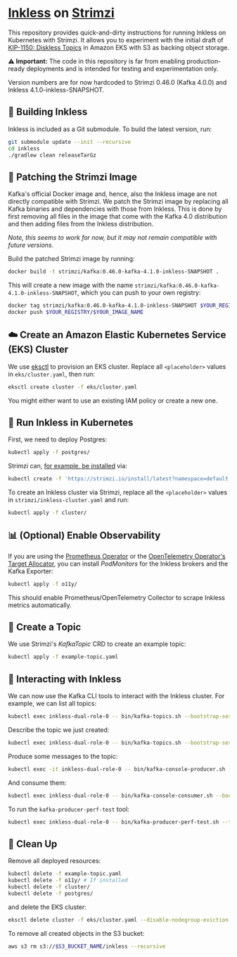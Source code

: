 # [Inkless](https://github.com/aiven/inkless) on [Strimzi](https://strimzi.io/)

This repository provides quick-and-dirty instructions for running Inkless on Kubernetes with Strimzi. It allows you to experiment with the initial draft of [KIP-1150: Diskless Topics](https://cwiki.apache.org/confluence/display/KAFKA/KIP-1150%3A+Diskless+Topics) in Amazon EKS with S3 as backing object storage.

**⚠️ Important:** The code in this repository is far from enabling production-ready deployments and is intended for testing and experimentation only.

Version numbers are for now hardcoded to Strimzi 0.46.0 (Kafka 4.0.0) and Inkless 4.1.0-inkless-SNAPSHOT.


## 🔧 Building Inkless

Inkless is included as a Git submodule. To build the latest version, run:

```sh
git submodule update --init --recursive
cd inkless
./gradlew clean releaseTarGz
```


## 🧩 Patching the Strimzi Image

Kafka's official Docker image and, hence, also the Inkless image are not directly compatible with Strimzi. We patch the Strimzi image by replacing all Kafka binaries and dependencies with those from Inkless. This is done by first removing all files in the image that come with the Kafka 4.0 distribution and then adding files from the Inkless distribution.

*Note, this seems to work for now, but it may not remain compatible with future versions.*

Build the patched Strimzi image by running:

```sh
docker build -t strimzi/kafka:0.46.0-kafka-4.1.0-inkless-SNAPSHOT .
```

This will create a new image with the name `strimzi/kafka:0.46.0-kafka-4.1.0-inkless-SNAPSHOT`, which you can push to your own registry:

```sh
docker tag strimzi/kafka:0.46.0-kafka-4.1.0-inkless-SNAPSHOT $YOUR_REGISTRY/$YOUR_IMAGE_NAME
docker push $YOUR_REGISTRY/$YOUR_IMAGE_NAME
```


## ☁️ Create an Amazon Elastic Kubernetes Service (EKS) Cluster

We use [eksctl](https://eksctl.io/) to provision an EKS cluster. Replace all `<placeholder>` values in `eks/cluster.yaml`, then run:

```sh
eksctl create cluster -f eks/cluster.yaml
```

You might either want to use an existing IAM policy or create a new one.


## 🚀 Run Inkless in Kubernetes

First, we need to deploy Postgres:

```sh
kubectl apply -f postgres/
```

Strimzi can, [for example, be installed](https://strimzi.io/quickstarts/) via:

```sh
kubectl create -f 'https://strimzi.io/install/latest?namespace=default'
```

To create an Inkless cluster via Strimzi, replace all the `<placeholder>` values in `strimzi/inkless-cluster.yaml` and run:

```sh
kubectl apply -f cluster/
```


## 📊 (Optional) Enable Observability

If you are using the [Prometheus Operator](https://prometheus-operator.dev/) or the [OpenTelemetry Operator's Target Allocator](https://github.com/open-telemetry/opentelemetry-operator/tree/main/cmd/otel-allocator), you can install *PodMonitors* for the Inkless brokers and the Kafka Exporter:

```sh
kubectl apply -f o11y/
```

This should enable Prometheus/OpenTelemetry Collector to scrape Inkless metrics automatically.


## 📂 Create a Topic

We use Strimzi's *KafkaTopic* CRD to create an example topic:

```sh
kubectl apply -f example-topic.yaml
```

## 💬 Interacting with Inkless

We can now use the Kafka CLI tools to interact with the Inkless cluster. For example, we can list all topics:

```sh
kubectl exec inkless-dual-role-0 -- bin/kafka-topics.sh --bootstrap-server inkless-kafka-bootstrap:9092 --list
```

Describe the topic we just created:

```sh
kubectl exec inkless-dual-role-0 -- bin/kafka-topics.sh --bootstrap-server inkless-kafka-bootstrap:9092 --describe --topic example
```

Produce some messages to the topic:

```sh
kubectl exec -it inkless-dual-role-0 -- bin/kafka-console-producer.sh --bootstrap-server inkless-kafka-bootstrap:9092 --topic example
```

And consume them:

```sh
kubectl exec inkless-dual-role-0 -- bin/kafka-console-consumer.sh --bootstrap-server inkless-kafka-bootstrap:9092 --topic example --from-beginning
```

To run the `kafka-producer-perf-test` tool:

```sh
kubectl exec inkless-dual-role-0 -- bin/kafka-producer-perf-test.sh --topic example --record-size 1000 --num-records 1000000 --throughput -1 --producer-props bootstrap.servers=inkless-kafka-bootstrap:9092 batch.size=1048576 linger.ms=100 max.request.size=64000000
```


## 🧹 Clean Up

Remove all deployed resources:

```sh
kubectl delete -f example-topic.yaml
kubectl delete -f o11y/ # If installed
kubectl delete -f cluster/
kubectl delete -f postgres/
```

and delete the EKS cluster:

```sh
eksctl delete cluster -f eks/cluster.yaml --disable-nodegroup-eviction
```

To remove all created objects in the S3 bucket:

```sh
aws s3 rm s3://$S3_BUCKET_NAME/inkless --recursive
```
